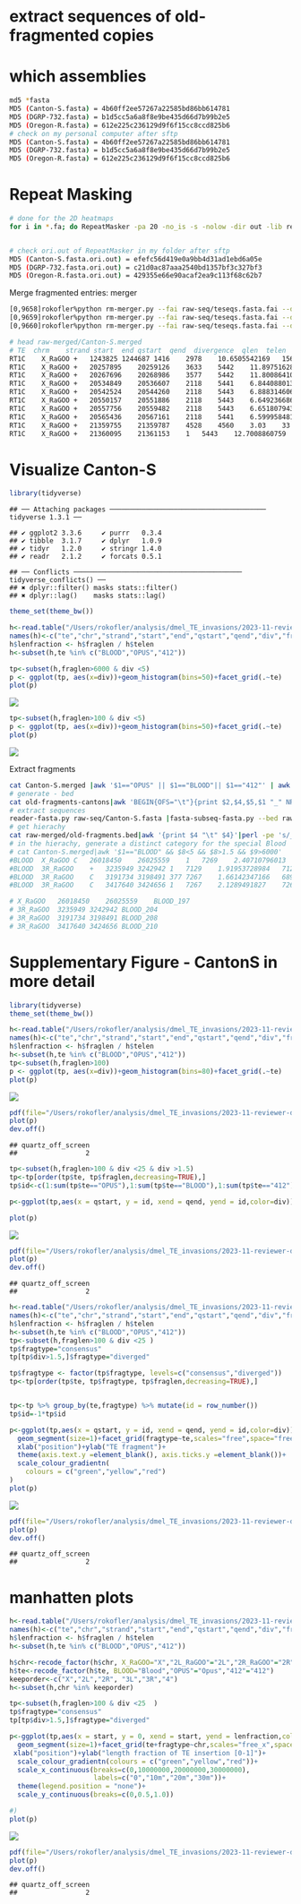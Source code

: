 extract sequences of old-fragmented copies
================

# which assemblies

``` bash
md5 *fasta                                                                                                                                    
MD5 (Canton-S.fasta) = 4b60ff2ee57267a22585bd86bb614781
MD5 (DGRP-732.fasta) = b1d5cc5a6a8f8e9be435d66d7b99b2e5
MD5 (Oregon-R.fasta) = 612e225c236129d9f6f15cc8ccd825b6
# check on my personal computer after sftp
MD5 (Canton-S.fasta) = 4b60ff2ee57267a22585bd86bb614781
MD5 (DGRP-732.fasta) = b1d5cc5a6a8f8e9be435d66d7b99b2e5
MD5 (Oregon-R.fasta) = 612e225c236129d9f6f15cc8ccd825b6
```

# Repeat Masking

``` bash
# done for the 2D heatmaps
for i in *.fa; do RepeatMasker -pa 20 -no_is -s -nolow -dir out -lib repeatlibrary/teseqs.fasta  $i;done  


# check ori.out of RepeatMasker in my folder after sftp
MD5 (Canton-S.fasta.ori.out) = efefc56d419e0a9bb4d31ad1ebd6a05e
MD5 (DGRP-732.fasta.ori.out) = c21d0ac87aaa2540bd1357bf3c327bf3
MD5 (Oregon-R.fasta.ori.out) = 429355e66e90acaf2ea9c113f68c62b7
```

Merge fragmented entries: merger

``` bash
[0,9658]rokofler%python rm-merger.py --fai raw-seq/teseqs.fasta.fai --dist 100 --rm raw-out/Canton-S.fasta.ori.out > raw-merged/Canton-S.merged
[0,9659]rokofler%python rm-merger.py --fai raw-seq/teseqs.fasta.fai --dist 100 --rm raw-out/Oregon-R.fasta.ori.out > raw-merged/Oregon-R.merged 
[0,9660]rokofler%python rm-merger.py --fai raw-seq/teseqs.fasta.fai --dist 100 --rm raw-out/DGRP-732.fasta.ori.out > raw-merged/DGRP-732.merged 

# head raw-merged/Canton-S.merged
# TE  chrm    strand start  end qstart  qend  divergence  qlen  telen
RT1C    X_RaGOO +   1243825 1244687 1416    2978    10.6505542169   1563    5443
RT1C    X_RaGOO +   20257895    20259126    3633    5442    11.8975162866   1810    5443
RT1C    X_RaGOO +   20267696    20268986    3577    5442    11.8008641005   1866    5443
RT1C    X_RaGOO +   20534849    20536607    2118    5441    6.8440880139    3324    5443
RT1C    X_RaGOO +   20542524    20544260    2118    5443    6.88831460674   3326    5443
RT1C    X_RaGOO +   20550157    20551886    2118    5443    6.64923668639   3326    5443
RT1C    X_RaGOO +   20557756    20559482    2118    5443    6.65180794309   3326    5443
RT1C    X_RaGOO +   20565436    20567161    2118    5441    6.59995848161   3324    5443
RT1C    X_RaGOO +   21359755    21359787    4528    4560    3.03    33  5443
RT1C    X_RaGOO +   21360095    21361153    1   5443    12.7008860759   5443    5443
```

# Visualize Canton-S

``` r
library(tidyverse)
```

    ## ── Attaching packages ─────────────────────────────────────── tidyverse 1.3.1 ──

    ## ✔ ggplot2 3.3.6     ✔ purrr   0.3.4
    ## ✔ tibble  3.1.7     ✔ dplyr   1.0.9
    ## ✔ tidyr   1.2.0     ✔ stringr 1.4.0
    ## ✔ readr   2.1.2     ✔ forcats 0.5.1

    ## ── Conflicts ────────────────────────────────────────── tidyverse_conflicts() ──
    ## ✖ dplyr::filter() masks stats::filter()
    ## ✖ dplyr::lag()    masks stats::lag()

``` r
theme_set(theme_bw())

h<-read.table("/Users/rokofler/analysis/dmel_TE_invasions/2023-11-reviewer-degraded/raw-merged/Canton-S.merged",header=F)
names(h)<-c("te","chr","strand","start","end","qstart","qend","div","fraglen","telen")
h$lenfraction <- h$fraglen / h$telen
h<-subset(h,te %in% c("BLOOD","OPUS","412")) 

tp<-subset(h,fraglen>6000 & div <5)
p <- ggplot(tp, aes(x=div))+geom_histogram(bins=50)+facet_grid(.~te)
plot(p)
```

![](01-extract-degraded_files/figure-gfm/unnamed-chunk-4-1.png)<!-- -->

``` r
tp<-subset(h,fraglen>100 & div <5)
p <- ggplot(tp, aes(x=div))+geom_histogram(bins=50)+facet_grid(.~te)
plot(p)
```

![](01-extract-degraded_files/figure-gfm/unnamed-chunk-4-2.png)<!-- -->

Extract fragments

``` bash
cat Canton-S.merged |awk '$1=="OPUS" || $1=="BLOOD"|| $1=="412"' | awk '$8>1.5 && $9>100' > old-fragments-cantons
# generate - bed
cat old-fragments-cantons|awk 'BEGIN{OFS="\t"}{print $2,$4,$5,$1 "_" NR}' > old-fragments.bed
# extract sequences
reader-fasta.py raw-seq/Canton-S.fasta |fasta-subseq-fasta.py --bed raw-merged/old-fragments.bed |fasta-writter.py > old-fragments/Cantons-fragments.fasta
# get hierachy
cat raw-merged/old-fragments.bed|awk '{print $4 "\t" $4}'|perl -pe 's/_(\d)+$//' |awk '{print $1 "\t" $2 "_anc\tLTR" }' >old-fragments/Cantons-fragments.hier  
# in the hierachy, generate a distinct category for the special Blood
# cat Canton-S.merged|awk '$1=="BLOOD" && $8<5 && $8>1.5 && $9>6000'
#BLOOD  X_RaGOO C   26018450    26025559    1   7269    2.40710796013   7269    7410
#BLOOD  3R_RaGOO    +   3235949 3242942 1   7129    1.91953728984   7129    7410
#BLOOD  3R_RaGOO    C   3191734 3198491 377 7267    1.66142347166   6891    7410
#BLOOD  3R_RaGOO    C   3417640 3424656 1   7267    2.1289491827    7267    7410

# X_RaGOO   26018450    26025559    BLOOD_197
# 3R_RaGOO  3235949 3242942 BLOOD_204
# 3R_RaGOO  3191734 3198491 BLOOD_208
# 3R_RaGOO  3417640 3424656 BLOOD_210
```

# Supplementary Figure - CantonS in more detail

``` r
library(tidyverse)
theme_set(theme_bw())

h<-read.table("/Users/rokofler/analysis/dmel_TE_invasions/2023-11-reviewer-degraded/raw-merged/Canton-S.merged",header=F)
names(h)<-c("te","chr","strand","start","end","qstart","qend","div","fraglen","telen")
h$lenfraction <- h$fraglen / h$telen
h<-subset(h,te %in% c("BLOOD","OPUS","412")) 
tp<-subset(h,fraglen>100)
p <- ggplot(tp, aes(x=div))+geom_histogram(bins=80)+facet_grid(.~te)
plot(p)
```

![](01-extract-degraded_files/figure-gfm/unnamed-chunk-6-1.png)<!-- -->

``` r
pdf(file="/Users/rokofler/analysis/dmel_TE_invasions/2023-11-reviewer-degraded/graph/cans-hist.pdf",width=6,height=3)
plot(p)
dev.off()
```

    ## quartz_off_screen 
    ##                 2

``` r
tp<-subset(h,fraglen>100 & div <25 & div >1.5)
tp<-tp[order(tp$te, tp$fraglen,decreasing=TRUE),]
tp$id<-c(1:sum(tp$te=="OPUS"),1:sum(tp$te=="BLOOD"),1:sum(tp$te=="412"))

p<-ggplot(tp,aes(x = qstart, y = id, xend = qend, yend = id,color=div))+geom_segment(size=1)+facet_grid(.~te,scales="free_x")+xlab("position")+ylab("TE fragment")

plot(p)
```

![](01-extract-degraded_files/figure-gfm/unnamed-chunk-6-2.png)<!-- -->

``` r
pdf(file="/Users/rokofler/analysis/dmel_TE_invasions/2023-11-reviewer-degraded/graph/cans-line.pdf",width=6.5,height=4)
plot(p)
dev.off()
```

    ## quartz_off_screen 
    ##                 2

``` r
h<-read.table("/Users/rokofler/analysis/dmel_TE_invasions/2023-11-reviewer-degraded/raw-merged/Canton-S.merged",header=F)
names(h)<-c("te","chr","strand","start","end","qstart","qend","div","fraglen","telen")
h$lenfraction <- h$fraglen / h$telen
h<-subset(h,te %in% c("BLOOD","OPUS","412")) 
tp<-subset(h,fraglen>100 & div <25 )
tp$fragtype="consensus"
tp[tp$div>1.5,]$fragtype="diverged"

tp$fragtype <- factor(tp$fragtype, levels=c("consensus","diverged"))
tp<-tp[order(tp$te, tp$fragtype, tp$fraglen,decreasing=TRUE),]


tp<-tp %>% group_by(te,fragtype) %>% mutate(id = row_number())
tp$id=-1*tp$id

p<-ggplot(tp,aes(x = qstart, y = id, xend = qend, yend = id,color=div))+
  geom_segment(size=1)+facet_grid(fragtype~te,scales="free",space="free")+
  xlab("position")+ylab("TE fragment")+
  theme(axis.text.y =element_blank(), axis.ticks.y =element_blank())+
  scale_colour_gradientn(
    colours = c("green","yellow","red")
)
plot(p)
```

![](01-extract-degraded_files/figure-gfm/unnamed-chunk-7-1.png)<!-- -->

``` r
pdf(file="/Users/rokofler/analysis/dmel_TE_invasions/2023-11-reviewer-degraded/graph/cans-line-all.pdf",width=7,height=5)
plot(p)
dev.off()
```

    ## quartz_off_screen 
    ##                 2

# manhatten plots

``` r
h<-read.table("/Users/rokofler/analysis/dmel_TE_invasions/2023-11-reviewer-degraded/raw-merged/Canton-S.merged",header=F)
names(h)<-c("te","chr","strand","start","end","qstart","qend","div","fraglen","telen")
h$lenfraction <- h$fraglen / h$telen
h<-subset(h,te %in% c("BLOOD","OPUS","412")) 

h$chr<-recode_factor(h$chr, X_RaGOO="X","2L_RaGOO"="2L","2R_RaGOO"="2R", "3L_RaGOO"="3L","3R_RaGOO"="3R","4_RaGOO"="4") 
h$te<-recode_factor(h$te, BLOOD="Blood","OPUS"="Opus","412"="412") 
keeporder<-c("X","2L","2R", "3L","3R","4")
h<-subset(h,chr %in% keeporder)

tp<-subset(h,fraglen>100 & div <25  )
tp$fragtype="consensus"
tp[tp$div>1.5,]$fragtype="diverged"

p<-ggplot(tp,aes(x = start, y = 0, xend = start, yend = lenfraction,color=div))+
  geom_segment(size=1)+facet_grid(te+fragtype~chr,scales="free_x",space="free_x")+
 xlab("position")+ylab("length fraction of TE insertion [0-1]")+
  scale_colour_gradientn(colours = c("green","yellow","red"))+
  scale_x_continuous(breaks=c(0,10000000,20000000,30000000),
                     labels=c("0","10m","20m","30m"))+
  theme(legend.position = "none")+
  scale_y_continuous(breaks=c(0,0.5,1.0))

#)
plot(p)
```

![](01-extract-degraded_files/figure-gfm/unnamed-chunk-8-1.png)<!-- -->

``` r
pdf(file="/Users/rokofler/analysis/dmel_TE_invasions/2023-11-reviewer-degraded/graph/cans-mhp.pdf",width=7,height=5)
plot(p)
dev.off()
```

    ## quartz_off_screen 
    ##                 2
